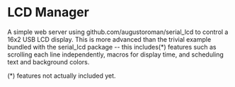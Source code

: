 LCD Manager
===========

A simple web server using github.com/augustoroman/serial_lcd to control a 16x2 USB LCD display.  This is more advanced than the trivial example bundled with the serial_lcd package -- this includes(*) features such as scrolling each line independently, macros for display time, and scheduling text and background colors.

(*) features not actually included yet.
